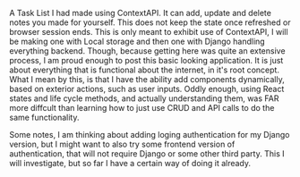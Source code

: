 A Task List I had made using ContextAPI. It can add, update and delete notes you made for yourself. This does not keep the state once refreshed or browser session ends. This is only meant to exhibit use of ContextAPI, I will be making one with Local storage and then one with Django handling everything backend. Though, because getting here was quite an extensive process, I am proud enough to post this basic looking application. It is just about everything that is functional about the internet, in it's root concept. What I mean by this, is that I have the ability add components dynamically, based on exterior actions, such as user inputs. 
Oddly enough, using React states and life cycle methods, and actually understanding them, was FAR more diffcult than learning how to just use CRUD and API calls to do the same functionality. 

Some notes, I am thinking about adding loging authentication for my Django version, but I might want to also try some frontend version of authentication, that will not require Django or some other third party. This I will investigate, but so far I have a certain way of doing it already.

